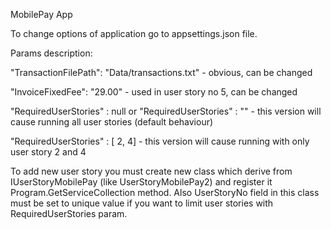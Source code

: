 MobilePay App

To change options of application go to appsettings.json file.

Params description:

"TransactionFilePath": "Data/transactions.txt"  - obvious, can be changed

"InvoiceFixedFee": "29.00"   - used in user story no 5, can be changed

"RequiredUserStories" :  null or "RequiredUserStories" :  ""  - this version will cause running all user stories (default behaviour)
								
"RequiredUserStories" :  [ 2, 4] - this version will cause running with only user story 2 and 4

To add new user story you must create new class which derive from IUserStoryMobilePay (like UserStoryMobilePay2) and register it Program.GetServiceCollection method. Also UserStoryNo field in this class must be set to unique value if you want to limit user stories with RequiredUserStories param.
